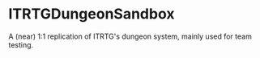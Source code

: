 # ITRTGDungeonSandbox
A (near) 1:1 replication of ITRTG's dungeon system, mainly used for team testing.
